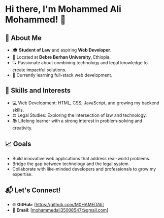# Hi there, I'm Mohammed Ali Mohammed! 👋

## 🌟 About Me
- 🎓 **Student of Law** and aspiring **Web Developer**.
- 📍 Located at **Debre Berhan University**, Ethiopia.
- 🔍 Passionate about combining technology and legal knowledge to create impactful solutions.
- 🌱 Currently learning full-stack web development.

## 🚀 Skills and Interests
- 💻 Web Development: HTML, CSS, JavaScript, and growing my backend skills.
- ⚖️ Legal Studies: Exploring the intersection of law and technology.
- 📚 Lifelong learner with a strong interest in problem-solving and creativity.

## 📈 Goals
- Build innovative web applications that address real-world problems.
- Bridge the gap between technology and the legal system.
- Collaborate with like-minded developers and professionals to grow my expertise.

## 📬 Let's Connect!
- 🌐 **GitHub**: [https://github.com/M0HAMEDAIi]  
- 📧 **Email**: [mohammedali35008547@gmail.com]  


